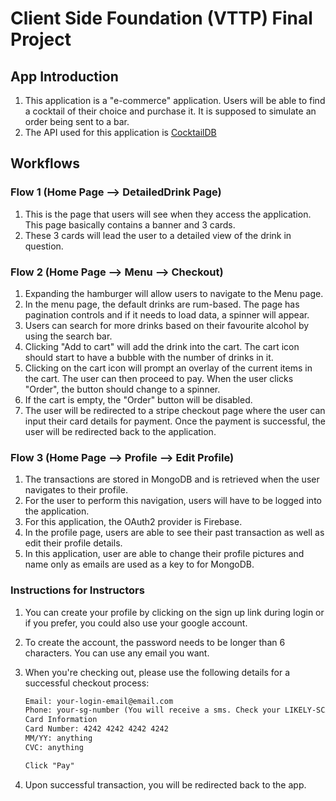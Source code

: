 # Client Side Foundation (VTTP) Final Project

## App Introduction

1. This application is a "e-commerce" application. Users will be able to find a cocktail of their choice and purchase it. It is supposed to simulate an order being sent to a bar.
2. The API used for this application is [CocktailDB](https://www.thecocktaildb.com/)

## Workflows

### Flow 1 (Home Page --> DetailedDrink Page)

1. This is the page that users will see when they access the application. This page basically contains a banner and 3 cards.
2. These 3 cards will lead the user to a detailed view of the drink in question.

### Flow 2 (Home Page --> Menu --> Checkout)

1. Expanding the hamburger will allow users to navigate to the Menu page.
2. In the menu page, the default drinks are rum-based. The page has pagination controls and if it needs to load data, a spinner will appear.
3. Users can search for more drinks based on their favourite alcohol by using the search bar.
4. Clicking "Add to cart" will add the drink into the cart. The cart icon should start to have a bubble with the number of drinks in it.
5. Clicking on the cart icon will prompt an overlay of the current items in the cart. The user can then proceed to pay. When the user clicks "Order", the button should change to a spinner.
6. If the cart is empty, the "Order" button will be disabled.
7. The user will be redirected to a stripe checkout page where the user can input their card details for payment. Once the payment is successful, the user will be redirected back to the application.

### Flow 3 (Home Page --> Profile --> Edit Profile)

1. The transactions are stored in MongoDB and is retrieved when the user navigates to their profile.
2. For the user to perform this navigation, users will have to be logged into the application.
3. For this application, the OAuth2 provider is Firebase.
4. In the profile page, users are able to see their past transaction as well as edit their profile details.
5. In this application, user are able to change their profile pictures and name only as emails are used as a key to for MongoDB.

### Instructions for Instructors

1. You can create your profile by clicking on the sign up link during login or if you prefer, you could also use your google account.
2. To create the account, the password needs to be longer than 6 characters. You can use any email you want.
3. When you're checking out, please use the following details for a successful checkout process:

    ```xml
    Email: your-login-email@email.com
    Phone: your-sg-number (You will receive a sms. Check your LIKELY-SCAM chat)
    Card Information
    Card Number: 4242 4242 4242 4242
    MM/YY: anything
    CVC: anything

    Click "Pay"
    ```

4. Upon successful transaction, you will be redirected back to the app.
